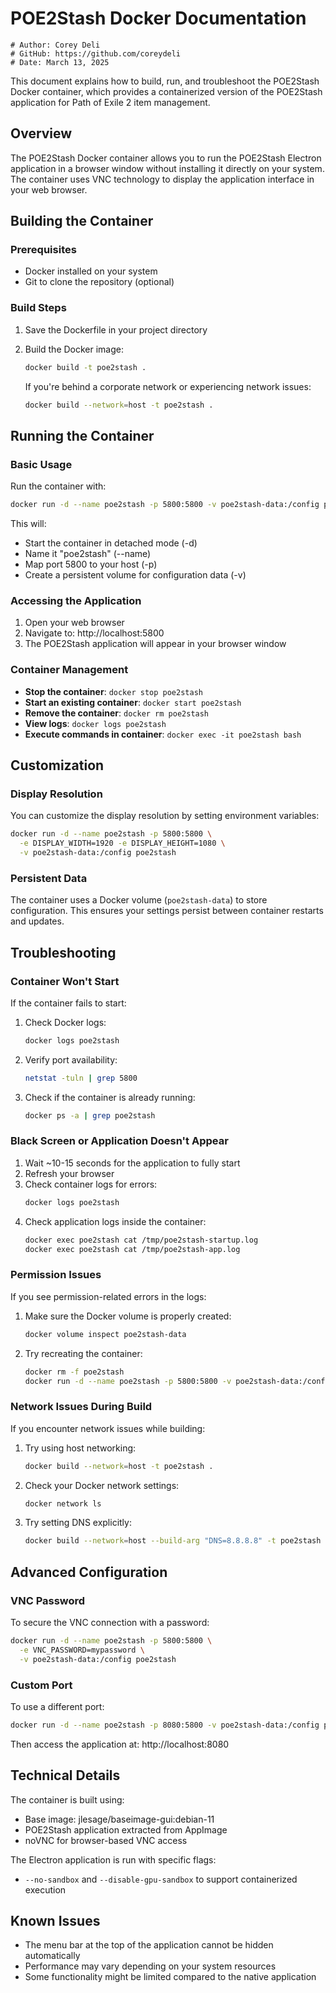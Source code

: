# POE2Stash Docker Documentation

```
# Author: Corey Deli
# GitHub: https://github.com/coreydeli
# Date: March 13, 2025
```

This document explains how to build, run, and troubleshoot the POE2Stash Docker container, which provides a containerized version of the POE2Stash application for Path of Exile 2 item management.

## Overview

The POE2Stash Docker container allows you to run the POE2Stash Electron application in a browser window without installing it directly on your system. The container uses VNC technology to display the application interface in your web browser.

## Building the Container

### Prerequisites

- Docker installed on your system
- Git to clone the repository (optional)

### Build Steps

1. Save the Dockerfile in your project directory

2. Build the Docker image:
   ```bash
   docker build -t poe2stash .
   ```

   If you're behind a corporate network or experiencing network issues:
   ```bash
   docker build --network=host -t poe2stash .
   ```

## Running the Container

### Basic Usage

Run the container with:

```bash
docker run -d --name poe2stash -p 5800:5800 -v poe2stash-data:/config poe2stash
```

This will:
- Start the container in detached mode (-d)
- Name it "poe2stash" (--name)
- Map port 5800 to your host (-p)
- Create a persistent volume for configuration data (-v)

### Accessing the Application

1. Open your web browser
2. Navigate to: http://localhost:5800
3. The POE2Stash application will appear in your browser window

### Container Management

- **Stop the container**: `docker stop poe2stash`
- **Start an existing container**: `docker start poe2stash`
- **Remove the container**: `docker rm poe2stash`
- **View logs**: `docker logs poe2stash`
- **Execute commands in container**: `docker exec -it poe2stash bash`

## Customization

### Display Resolution

You can customize the display resolution by setting environment variables:

```bash
docker run -d --name poe2stash -p 5800:5800 \
  -e DISPLAY_WIDTH=1920 -e DISPLAY_HEIGHT=1080 \
  -v poe2stash-data:/config poe2stash
```

### Persistent Data

The container uses a Docker volume (`poe2stash-data`) to store configuration. This ensures your settings persist between container restarts and updates.

## Troubleshooting

### Container Won't Start

If the container fails to start:

1. Check Docker logs:
   ```bash
   docker logs poe2stash
   ```

2. Verify port availability:
   ```bash
   netstat -tuln | grep 5800
   ```

3. Check if the container is already running:
   ```bash
   docker ps -a | grep poe2stash
   ```

### Black Screen or Application Doesn't Appear

1. Wait ~10-15 seconds for the application to fully start
2. Refresh your browser
3. Check container logs for errors:
   ```bash
   docker logs poe2stash
   ```
4. Check application logs inside the container:
   ```bash
   docker exec poe2stash cat /tmp/poe2stash-startup.log
   docker exec poe2stash cat /tmp/poe2stash-app.log
   ```

### Permission Issues

If you see permission-related errors in the logs:

1. Make sure the Docker volume is properly created:
   ```bash
   docker volume inspect poe2stash-data
   ```

2. Try recreating the container:
   ```bash
   docker rm -f poe2stash
   docker run -d --name poe2stash -p 5800:5800 -v poe2stash-data:/config poe2stash
   ```

### Network Issues During Build

If you encounter network issues while building:

1. Try using host networking:
   ```bash
   docker build --network=host -t poe2stash .
   ```

2. Check your Docker network settings:
   ```bash
   docker network ls
   ```

3. Try setting DNS explicitly:
   ```bash
   docker build --network=host --build-arg "DNS=8.8.8.8" -t poe2stash .
   ```

## Advanced Configuration

### VNC Password

To secure the VNC connection with a password:

```bash
docker run -d --name poe2stash -p 5800:5800 \
  -e VNC_PASSWORD=mypassword \
  -v poe2stash-data:/config poe2stash
```

### Custom Port

To use a different port:

```bash
docker run -d --name poe2stash -p 8080:5800 -v poe2stash-data:/config poe2stash
```

Then access the application at: http://localhost:8080

## Technical Details

The container is built using:

- Base image: jlesage/baseimage-gui:debian-11
- POE2Stash application extracted from AppImage
- noVNC for browser-based VNC access

The Electron application is run with specific flags:
- `--no-sandbox` and `--disable-gpu-sandbox` to support containerized execution

## Known Issues

- The menu bar at the top of the application cannot be hidden automatically
- Performance may vary depending on your system resources
- Some functionality might be limited compared to the native application